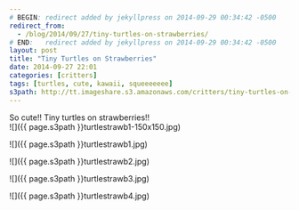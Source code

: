 ```yaml
---
# BEGIN: redirect added by jekyllpress on 2014-09-29 00:34:42 -0500
redirect_from:
  - /blog/2014/09/27/tiny-turtles-on-strawberries/
# END:   redirect added by jekyllpress on 2014-09-29 00:34:42 -0500
layout: post
title: "Tiny Turtles on Strawberries"
date: 2014-09-27 22:01
categories: [critters]
tags: [turtles, cute, kawaii, squeeeeeee]
s3path: http://tt.imageshare.s3.amazonaws.com/critters/tiny-turtles-on-strawberries/
---
```

So cute!! Tiny turtles on strawberries!! <br>![]({{ page.s3path }}turtlestrawb1-150x150.jpg)

![]({{ page.s3path }}turtlestrawb1.jpg)

![]({{ page.s3path }}turtlestrawb2.jpg)

![]({{ page.s3path }}turtlestrawb3.jpg)

![]({{ page.s3path }}turtlestrawb4.jpg)

